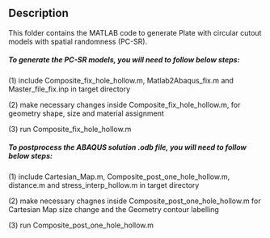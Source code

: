 ## Description

This folder contains the MATLAB code to generate Plate with circular cutout models with spatial randomness (PC-SR).

##### To generate the PC-SR models, you will need to follow below steps:

(1) include Composite_fix_hole_hollow.m, Matlab2Abaqus_fix.m and Master_file_fix.inp in target directory

(2) make necessary changes inside Composite_fix_hole_hollow.m, for geometry shape, size and material assignment

(3) run Composite_fix_hole_hollow.m

##### To postprocess the ABAQUS solution .odb file, you will need to follow below steps:

(1) include Cartesian_Map.m, Composite_post_one_hole_hollow.m, distance.m and stress_interp_hollow.m in target directory

(2) make necessary chagnes inside Composite_post_one_hole_hollow.m for Cartesian Map size change and the Geometry contour labelling

(3) run Composite_post_one_hole_hollow.m
